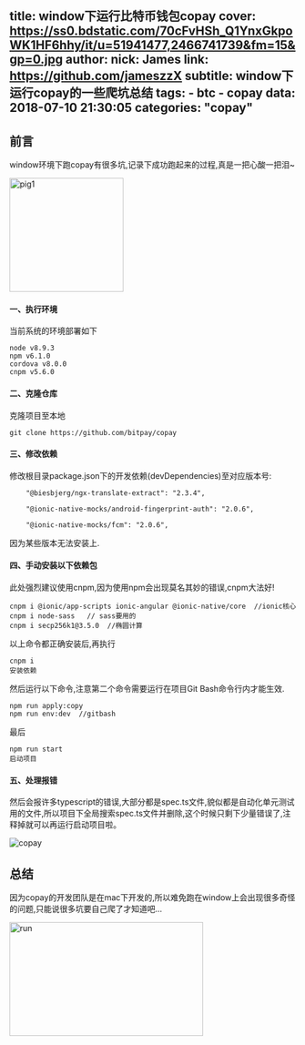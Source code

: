 title: window下运行比特币钱包copay
cover: https://ss0.bdstatic.com/70cFvHSh_Q1YnxGkpoWK1HF6hhy/it/u=51941477,2466741739&fm=15&gp=0.jpg
author: 
  nick: James
  link: https://github.com/jameszzX
subtitle: window下运行copay的一些爬坑总结
tags:
     - btc
     - copay
data: 2018-07-10 21:30:05
categories: "copay"
---
## 前言
window环境下跑copay有很多坑,记录下成功跑起来的过程,真是一把心酸一把泪~

<img src="https://timgsa.baidu.com/timg?image&quality=80&size=b9999_10000&sec=1525862111333&di=f79ee5b566b2e2049bc645ca7e6bf394&imgtype=0&src=http%3A%2F%2Fimg2.jiemian.com%2F101%2Foriginal%2F20170930%2F150676527189819600_a580xH.jpg" width = "200" height = "200" alt="pig1"/>

#### 一、执行环境
当前系统的环境部署如下

```
node v8.9.3
npm v6.1.0
cordova v8.0.0
cnpm v5.6.0
```

#### 二、克隆仓库 
克隆项目至本地

`git clone https://github.com/bitpay/copay `

#### 三、修改依赖
修改根目录package.json下的开发依赖(devDependencies)至对应版本号:

```
    "@biesbjerg/ngx-translate-extract": "2.3.4",
    
    "@ionic-native-mocks/android-fingerprint-auth": "2.0.6",
    
    "@ionic-native-mocks/fcm": "2.0.6",
```

因为某些版本无法安装上.

#### 四、手动安装以下依赖包
此处强烈建议使用cnpm,因为使用npm会出现莫名其妙的错误,cnpm大法好!
```
cnpm i @ionic/app-scripts ionic-angular @ionic-native/core  //ionic核心
cnpm i node-sass   // sass要用的
cnpm i secp256k1@3.5.0  //椭圆计算
```
以上命令都正确安装后,再执行
```
cnpm i
安装依赖
```

然后运行以下命令,注意第二个命令需要运行在项目Git Bash命令行内才能生效.
```
npm run apply:copy
npm run env:dev  //gitbash
```
最后
```
npm run start
启动项目
```

#### 五、处理报错

然后会报许多typescript的错误,大部分都是spec.ts文件,貌似都是自动化单元测试用的文件,所以项目下全局搜索spec.ts文件并删除,这个时候只剩下少量错误了,注释掉就可以再运行启动项目啦。

![copay](http://p8i3gdhi6.bkt.clouddn.com/copay-ok.png)

总结
---
因为copay的开发团队是在mac下开发的,所以难免跑在window上会出现很多奇怪的问题,只能说很多坑要自己爬了才知道吧...

<img src="https://timgsa.baidu.com/timg?image&quality=80&size=b9999_10000&sec=1531225707084&di=de973c6dd025537192703d2629f5da34&imgtype=0&src=http%3A%2F%2F5b0988e595225.cdn.sohucs.com%2Fimages%2F20171113%2F7e8f2c8766604e2e871d1ae7969f24d2.gif" width = "340" height = "200" alt="run"/>